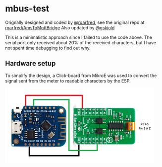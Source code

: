 # mbus-test
Orignally designed and coded by [@roarfred](https://github.com/roarfred), see the original repo at [roarfred/AmsToMqttBridge](https://github.com/roarfred/AmsToMqttBridge)
Also updated by [@gskjold](https://github.com/gskjold/AmsToMqttBridge)

This is a minimalistic approach since I failed to use the code above. The serial port only received about 20% of the received characters, but I have not spent time debugging to find out why.

## Hardware setup
To simplify the design, a Click-board from MikroE was used to convert the signal sent from the meter to readable characters by the ESP.

<img src="mbus-reader.jpg" width="480">
